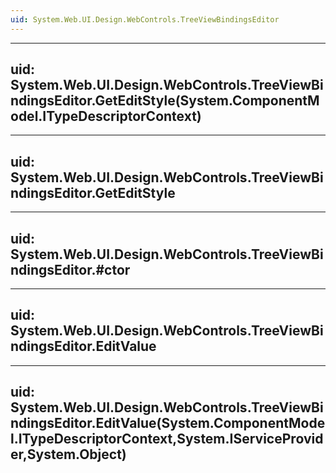 ```yaml
---
uid: System.Web.UI.Design.WebControls.TreeViewBindingsEditor
---
```


---
uid: System.Web.UI.Design.WebControls.TreeViewBindingsEditor.GetEditStyle(System.ComponentModel.ITypeDescriptorContext)
---

---
uid: System.Web.UI.Design.WebControls.TreeViewBindingsEditor.GetEditStyle
---

---
uid: System.Web.UI.Design.WebControls.TreeViewBindingsEditor.#ctor
---

---
uid: System.Web.UI.Design.WebControls.TreeViewBindingsEditor.EditValue
---

---
uid: System.Web.UI.Design.WebControls.TreeViewBindingsEditor.EditValue(System.ComponentModel.ITypeDescriptorContext,System.IServiceProvider,System.Object)
---
